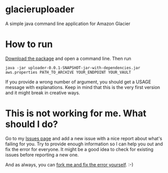 glacieruploader
===============

A simple java command line application for Amazon Glacier

How to run
==========

[Download the package][0] and open a command line. Then run

    java -jar uploader-0.0.1-SNAPSHOT-jar-with-dependencies.jar aws.properties PATH_TO_ARCHIVE YOUR_ENDPOINT YOUR_VAULT

If you provide a wrong number of argument, you should get a USAGE message with explanations.
Keep in mind that this is the very first version and it might break in creative ways.

This is not working for me. What should I do?
=============================================

Go to my [Issues page][1] and add a new issue with a nice report about what's failing for you.
Try to provide enough information so I can help you out and fix the error for everyone. It 
might be a good idea to check for existing issues before reporting a new one.

And as always, you can [fork me and fix the error yourself][2]. :-)



[0]: https://github.com/MoriTanosuke/glacieruploader/downloads
[1]: https://github.com/MoriTanosuke/glacieruploader/issues
[2]: https://github.com/MoriTanosuke/glacieruploader/fork
